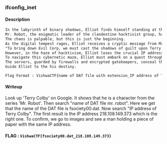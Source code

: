 ### ifconfig_inet

#### Description
```txt
In the labyrinth of binary shadows, Elliot finds himself standing at the crossroads of justice and chaos.
Mr. Robot, the enigmatic leader of the clandestine hacktivist group, has just unleashed a digital storm upon Evil Corp's fortress.
The chaos is palpable, but this is just the beginning.
As the digital tempest rages, Elliot receives a cryptic message from Mr. Robot.
"To bring down Evil Corp, we must cast the shadows of guilt upon Terry Colby," the message echoes in the encrypted channels.
However, in the haze of hacktivism, Elliot loses the crucial IP address and the elusive name of the DAT file, leaving him in a digital conundrum.
To navigate this cybernetic maze, Elliot must embark on a quest through the binary underbelly of Evil Corp's servers.
The servers, guarded by firewalls and encrypted gatekeepers, conceal the secrets needed to ensure Terry Colby's fall.
Guide Elliot to the his destiny.

Flag Format : VishwaCTF{name of DAT file with extension_IP address of Terry Colby}
```


#### Writeup
Look up 'Terry Colby' on Google. It shows that he is a character from the series 'Mr. Robot'. 
Then search "name of DAT file mr. robot". Here we get that the name of the DAT file is fsociety00.dat.
Now search "IP address of Terry Colby". The first result is the IP address 218.108.149.373 which is the right one. To confirm, we go to images and see a man holding a piece of paper with the same IP address.

#### FLAG : `VishwaCTF{fsociety00.dat_218.108.149.373}`
